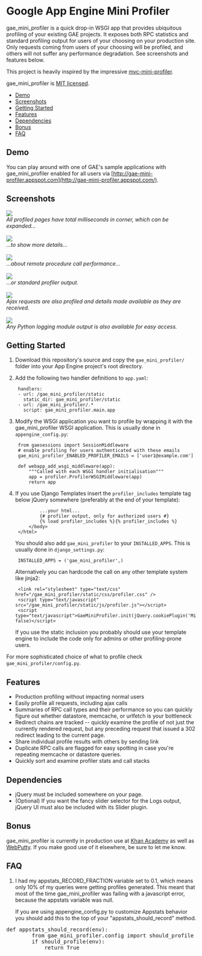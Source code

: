 # Google App Engine Mini Profiler

gae_mini_profiler is a quick drop-in WSGI app that provides ubiquitous profiling of your existing GAE projects. It exposes both RPC statistics and standard profiling output for users of your choosing on your production site. Only requests coming from users of your choosing will be profiled, and others will not suffer any performance degradation. See screenshots and features below.

This project is heavily inspired by the impressive [mvc-mini-profiler](http://code.google.com/p/mvc-mini-profiler/).

gae_mini_profiler is [MIT licensed](http://en.wikipedia.org/wiki/MIT_License).

* <a href="#demo">Demo</a>
* <a href="#screens">Screenshots</a>
* <a href="#start">Getting Started</a>
* <a href="#features">Features</a>
* <a href="#dependencies">Dependencies</a>
* <a href="#bonus">Bonus</a>
* <a href="#faq">FAQ</a>

## <a name="demo">Demo</a>

You can play around with one of GAE's sample applications with gae_mini_profiler enabled for all users via [http://gae-mini-profiler.appspot.com](http://gae-mini-profiler.appspot.com/).

## <a name="screens">Screenshots</a>

<img src="http://gae-mini-profiler.appspot.com/images/gae-mini-profiler/corner.png"/><br/><em>All profiled pages have total milliseconds in corner, which can be expanded...</em><br/><br/>
<img src="http://gae-mini-profiler.appspot.com/images/gae-mini-profiler/expanded.png"/><br/><em>...to show more details...</em><br/><br/>
<img src="http://gae-mini-profiler.appspot.com/images/gae-mini-profiler/rpc.png"/><br/><em>...about remote procedure call performance...</em><br/><br/>
<img src="http://gae-mini-profiler.appspot.com/images/gae-mini-profiler/profile.png"/><br/><em>...or standard profiler output.</em><br/><br/>
<img src="http://gae-mini-profiler.appspot.com/images/gae-mini-profiler/ajax-corner.png?test"/><br/><em>Ajax requests are also profiled and details made available as they are received.</em><br/><br/>
<img src="http://i.imgur.com/SG0dp.png"/><br/><em>Any Python logging module output is also available for easy access.</em>

## <a name="start">Getting Started</a>

1. Download this repository's source and copy the `gae_mini_profiler/` folder into your App Engine project's root directory.

2. Add the following two handler definitions to `app.yaml`:

        handlers:
        - url: /gae_mini_profiler/static
          static_dir: gae_mini_profiler/static
        - url: /gae_mini_profiler/.*
          script: gae_mini_profiler.main.app

3. Modify the WSGI application you want to profile by wrapping it with the gae_mini_profiler WSGI application. This is usually done in `appengine_config.py`:

        from gaesessions import SessionMiddleware
        # enable profiling for users authenticated with these emails
        gae_mini_profiler_ENABLED_PROFILER_EMAILS = ['user1@example.com']

        def webapp_add_wsgi_middleware(app):
            """Called with each WSGI handler initialisation"""
            app = profiler.ProfilerWSGIMiddleware(app)
            return app

4. If you use Django Templates insert the `profiler_includes` template tag below jQuery somewhere (preferably at the end of your template):

                ...your html...
                {# profiler output, only for authorized users #}
                {% load profiler_includes %}{% profiler_includes %}
            </body>
        </html>

    You should also add `gae_mini_profiler` to your `INSTALLED_APPS`. This is usually done in `django_settings.py`:

        INSTALLED_APPS = ('gae_mini_profiler',)

    Alternatively you can hardcode the call on any other template system like jinja2:

        <link rel="stylesheet" type="text/css" href="/gae_mini_profiler/static/css/profiler.css" />
        <script type="text/javascript" src="/gae_mini_profiler/static/js/profiler.js"></script>
        <script type="text/javascript">GaeMiniProfiler.init(jQuery.cookiePlugin('MiniProfilerId'), false)</script>

    If you use the static inclusion you probably should use your template engine to include the code only
for admins or other profiling-prone users.

For more sophisticated choice of what to profile check `gae_mini_profiler/config.py`.


## <a name="features">Features</a>

* Production profiling without impacting normal users
* Easily profile all requests, including ajax calls
* Summaries of RPC call types and their performance so you can quickly figure out whether datastore, memcache, or urlfetch is your bottleneck
* Redirect chains are tracked -- quickly examine the profile of not just the currently rendered request, but any preceding request that issued a 302 redirect leading to the current page.
* Share individual profile results with others by sending link
* Duplicate RPC calls are flagged for easy spotting in case you're repeating memcache or datastore queries.
* Quickly sort and examine profiler stats and call stacks

## <a name="dependencies">Dependencies</a>

* jQuery must be included somewhere on your page.
* (Optional) If you want the fancy slider selector for the Logs output, jQuery UI must also be included with its Slider plugin.

## <a name="bonus">Bonus</a>

gae_mini_profiler is currently in production use at [Khan Academy](http://khanacademy.org) as well as [WebPutty](http://www.webputty.net). If you make good use of it elsewhere, be sure to let me know.

## <a name="faq">FAQ</a>

1. I had my appstats_RECORD_FRACTION variable set to 0.1, which means only 10% of my queries were getting profiles generated.  This meant that most of the time gae_mini_profiler was failing with a javascript error, because the appstats variable was null.

    If you are using appengine_config.py to customize Appstats behavior you should add this to the top of your "appstats_should_record" method.
<pre>def appstats_should_record(env):
        from gae_mini_profiler.config import should_profile
        if should_profile(env):
            return True
</pre>
